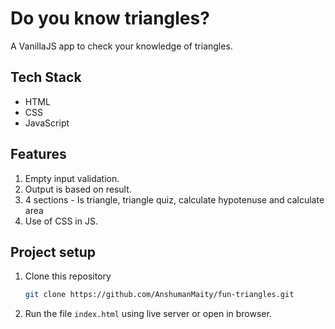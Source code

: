 # Do you know triangles?

A VanillaJS app to check your knowledge of triangles.

## Tech Stack
* HTML
* CSS
* JavaScript

## Features
1. Empty input validation.
2. Output is based on  result.
3. 4 sections - Is triangle, triangle quiz, calculate hypotenuse and calculate area
4. Use of CSS in JS.

## Project setup
1. Clone this repository 
    ```bash
    git clone https://github.com/AnshumanMaity/fun-triangles.git
    ```
2. Run the file `index.html` using live server or open in browser.